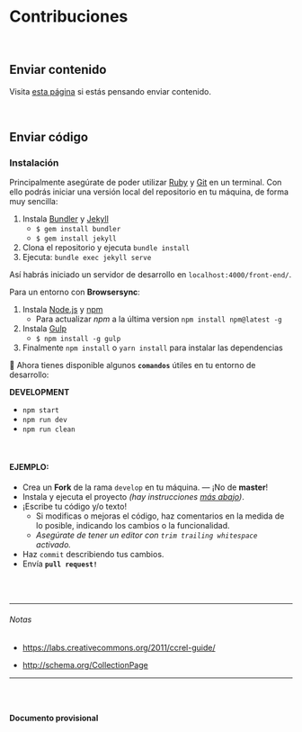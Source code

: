 
# Contribuciones

<br>

## Enviar contenido

Visita [esta página](https://front-end.js.org/contribuye/) si estás pensando enviar contenido.

<br>


## Enviar código

### Instalación
Principalmente asegúrate de poder utilizar [Ruby] y [Git] en un terminal. Con ello podrás iniciar una versión local del repositorio en tu máquina, de forma muy sencilla:

1. Instala [Bundler] y [Jekyll]
   * `$ gem install bundler`
   * `$ gem install jekyll`
2. Clona el repositorio y ejecuta `bundle install`
3. Ejecuta: `bundle exec jekyll serve`

Así habrás iniciado un servidor de desarrollo en `localhost:4000/front-end/`.

Para un entorno con **Browsersync**:

1. Instala [Node.js] y [npm]
   * Para actualizar _npm_ a la última version `npm install npm@latest -g`
2. Instala [Gulp](https://github.com/gulpjs/gulp)
   * `$ npm install -g gulp`
3. Finalmente `npm install` o `yarn install` para instalar las dependencias

🚀 Ahora tienes disponible algunos **`comandos`** útiles en tu entorno de desarrollo:

__DEVELOPMENT__

* `npm start`
* `npm run dev`
* `npm run clean`

<br>

#### EJEMPLO:
- Crea un **Fork** de la rama `develop` en tu máquina. — ¡No de **master**!
- Instala y ejecuta el proyecto _(hay instrucciones [más abajo](#instalación))_.
- ¡Escribe tu código y/o texto!
  - Si modificas o mejoras el código, haz comentarios en la medida de lo posible, indicando los cambios o la funcionalidad.
  - _Asegúrate de tener un editor con `trim trailing whitespace` activado._
- Haz `commit` describiendo tus cambios.
- Envía __`pull request!`__
<!-- __PRODUCTION__

* `npm run build`
* `gulp :prod`
* `npm run watch` -->

<!-- __DEPLOY__

* `npm run deploy` -->



<br><br>
<hr>

###### Notas

- https://labs.creativecommons.org/2011/ccrel-guide/

- http://schema.org/CollectionPage


<hr>
<br><br>

__Documento provisional__










<!-- Link ref. -->
[Ruby]: https://www.ruby-lang.org/es/
[Git]: https://git-scm.com
[Bundler]: http://bundler.io
[Jekyll]: http://jekyllrb.com
[Node.js]: https://nodejs.org
[npm]: https://www.npmjs.com
[Gulp]: http://gulpjs.com
